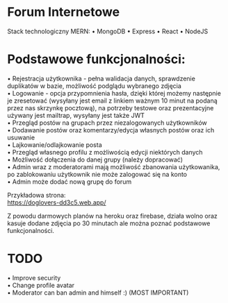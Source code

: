 # Forum Internetowe 

Stack technologiczny MERN:
• MongoDB
• Express
• React
• NodeJS

# Podstawowe funkcjonalności:
• Rejestracja użytkownika - pełna walidacja danych, sprawdzenie duplikatów w bazie, możliwość podglądu wybranego zdjęcia <br />
• Logowanie - opcja przypomnienia hasła, dzięki której możemy następnie je zresetować (wysyłany jest email z linkiem ważnym 10 minut na podaną przez nas skrzynkę pocztową), na potrzeby testowe oraz prezentacyjne używany jest mailtrap, wysyłany jest także JWT<br />
• Przegląd postów na grupach przez niezalogowanych użytkowników<br />
• Dodawanie postów oraz komentarzy/edycja własnych postów oraz ich usuwanie <br />
• Lajkowanie/odlajkowanie posta<br />
• Przegląd własnego profilu z możliwością edycji niektórych danych<br />
• Możliwość dołączenia do danej grupy (należy dopracować)<br />
• Admin wraz z moderatorami mają możliwość zbanowania użytkowanika, po zablokowaniu użytkownik nie może zalogować się na konto<br />
• Admin może dodać nową grupę do forum<br />

Przykładowa strona:<br />
https://doglovers-dd3c5.web.app/

Z powodu darmowych planów na heroku oraz firebase, działa wolno oraz kasuje dodane zdjęcia po 30 minutach ale można poznać podstawowe funkcjonalności.

# TODO

• Improve security<br />
• Change profile avatar<br />
• Moderator can ban admin and himself :) (MOST IMPORTANT)
